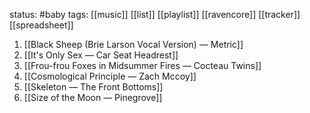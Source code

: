 status: #baby 
tags: [[music]] [[list]] [[playlist]] [[ravencore]] [[tracker]] [[spreadsheet]] 

1. [[Black Sheep (Brie Larson Vocal Version) — Metric]] 
2. [[It's Only Sex — Car Seat Headrest]]
3. [[Frou-frou Foxes in Midsummer Fires — Cocteau Twins]]
4. [[Cosmological Principle — Zach Mccoy]]
5. [[Skeleton — The Front Bottoms]]
6. [[Size of the Moon — Pinegrove]]